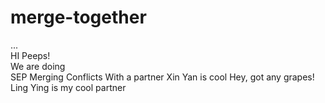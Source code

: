 # merge-together
...  
HI Peeps!  
We are doing  
SEP
Merging 
Conflicts
With a partner
Xin Yan is cool 
Hey, got any grapes!
Ling Ying is my cool partner

